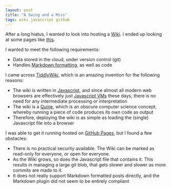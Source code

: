 ```yaml
---
layout: post
title: "A Swing and a Miss"
tags: wiki javascript github
---
```


After a long hiatus, I wanted to look into hosting a 
[Wiki](https://web.archive.org/web/20020430181259/http://c2.com/cgi/wiki?WikiDesignPrinciples). 
I ended up looking at some pages like [this](https://en.wikipedia.org/wiki/List_of_wiki_software).

I wanted to meet the following requirements:

- Data stored in the cloud, under version control (git)
- Handles [Markdown formatting](https://daringfireball.net/projects/markdown/), as well as code 

I came across [TiddlyWiki](https://tiddlywiki.com/), which is an amazing invention for the following reasons:

- The wiki is written in [Javascript](https://www.javascript.com/), and since almost all modern web browsers are effectively just [Javascript VMs](https://softwareengineeringdaily.com/2018/10/03/javascript-and-the-inner-workings-of-your-browser/) these days, there is no need for any intermediate processing or interpretation
- The wiki is a [Quine](https://en.wikipedia.org/wiki/Quine_(computing)), which is an obscure computer science concept, whereby running a piece of code produces its own code as output
- Therefore, deploying the wiki is as simple as loading the (single) Javascript file into a browser

I was able to get it running hosted on [GitHub Pages](https://pages.github.com/), but I found a few obstacles:

- There is no practical security available. The Wiki can be marked as read-only for everyone, or open for everyone.
- As the Wiki grows, so does the Javascript file that contains it. This results in managing a large git blob, that gets slower and slower as more commits are made to it.
- It does not really support Markdown formatted posts directly, and the Markdown plugin did not seem to be entirely compliant
